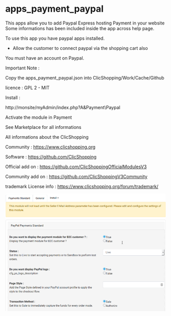 # apps_payment_paypal

This apps allow you to add Paypal Express hosting Payment in your website
Some informations has been included inside the app across help page.

To use this app you have paypal apps installed.

- Allow the customer to connect paypal via the shopping cart also

You must have an account on Paypal.

Important Note :

Copy the apps_payment_paypal.json into ClicShopping/Work/Cache/Github

licence  : GPL 2 - MIT

Install :

http://monsite/myAdmin/index.php?A&Payment\Paypal

Activate the module in Payment

See Marketplace for all informations

 All informations about the ClicShopping

 Community : https://www.clicshopping.org

 Software : https://github.com/ClicShopping

 Official add on : https://github.com/ClicShoppingOfficialModulesV3

 Community add on : https://github.com/ClicShoppingV3Community

 trademark License info : https://www.clicshopping.org/forum/trademark/ 
 

![paypal](https://github.com/ClicShoppingOfficialModulesV3/apps_payment_paypal/blob/master/ModuleInfosJson/paypal.png)
